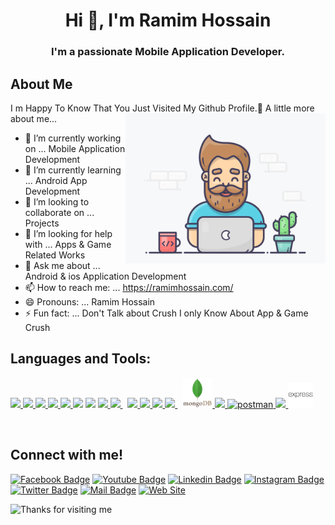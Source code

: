 <h1 align="center">Hi 👋, I'm Ramim Hossain</h1>
<h3 align="center">I'm a passionate Mobile Application Developer.</h3>
 
 ## About Me
I m Happy To Know That You Just Visited My Github Profile.🙂
A little more about me...
 <img align="right" alt="Coding" width="320" src="https://github.com/ramimhossain12/Flutter-Network-Image-For-About/blob/main/images/programmer-3.gif">                                                                               
- 🔭 I’m currently working on ... Mobile Application Development
- 🌱 I’m currently learning ... Android App Development
- 👯 I’m looking to collaborate on ... Projects
- 🤔 I’m looking for help with ... Apps & Game Related Works
- 💬 Ask me about ... Android & ios Application Development
- 📫 How to reach me: ... https://ramimhossain.com/
- 😄 Pronouns: ... Ramim Hossain
- ⚡ Fun fact: ... Don't Talk about Crush I only Know About App & Game Crush

## Languages and Tools:

<p align="left">   
    <a href="https://www.java.com" target="_blank"> <img src="https://img.icons8.com/color/48/000000/java-coffee-cup-logo.png"/> </a>
    <a href="https://www.java.com" target="_blank"> <img src="https://img.icons8.com/color/48/000000/kotlin.png"/> </a>
    <a href="https://www.java.com" target="_blank"> <img src="https://img.icons8.com/color/48/000000/dart.png"/> </a>
    <a href="https://www.python.org" target="_blank"> <img src="https://img.icons8.com/color/48/000000/python.png"/> </a>
    <a href="https://developer.mozilla.org/en-US/docs/Web/JavaScript" target="_blank"> <img src="https://img.icons8.com/color/48/000000/javascript.png"/> </a>
    <a href="https://reactjs.org/" target="_blank">  <img src="https://img.icons8.com/color/48/000000/flutter.png"/></a>     
     <a href="https://reactjs.org/" target="_blank"> <img src="https://img.icons8.com/ios-filled/50/26e07f/android-os.png"/></a>  
    <a href="https://reactjs.org/" target="_blank"> <img src="https://img.icons8.com/color/48/000000/react-native.png"/> </a>  
    <a style="padding-right:8px;" href="https://nodejs.org" target="_blank"> <img src="https://img.icons8.com/color/48/000000/nodejs.png"/> </a> 
    <a href="https://www.w3.org/html/" target="_blank"> <img src="https://img.icons8.com/color/48/000000/html-5.png"/> </a> 
    <a href="https://www.w3schools.com/css/" target="_blank"> <img src="https://img.icons8.com/color/48/000000/css3.png"/> </a> 
    <a href="https://getbootstrap.com" target="_blank"> <img src="https://img.icons8.com/color/48/000000/bootstrap.png"/> </a>  
    <a style="padding-right:8px;" href="https://www.mysql.com/" target="_blank"> <img src="https://img.icons8.com/fluent/50/000000/mysql-logo.png"/> </a>
    <a href="https://www.mongodb.com/" target="_blank"> <img src="https://raw.githubusercontent.com/devicons/devicon/master/icons/mongodb/mongodb-original-wordmark.svg" alt="mongodb" width="48" height="48"/> </a> 
    <a href="https://firebase.google.com/" target="_blank"> <img src="https://img.icons8.com/color/48/000000/firebase.png"/> </a> 
    <a href="https://postman.com" target="_blank"> <img src="https://www.vectorlogo.zone/logos/getpostman/getpostman-icon.svg" alt="postman" width="45" height="45"/> </a>   
    <a href="https://git-scm.com/" target="_blank"> <img src="https://img.icons8.com/color/48/000000/git.png"/> </a>  
    <!-- <a href="https://redux.js.org" target="_blank"> <img src="https://img.icons8.com/color/48/000000/redux.png"/> </a> -->
    <a href="https://expressjs.com" target="_blank"> <img src="https://raw.githubusercontent.com/devicons/devicon/master/icons/express/express-original-wordmark.svg" alt="express" width="40" height="40"/> </a>
</p>

<br/>

 ## Connect with me!

[![Facebook Badge](https://img.shields.io/badge/Facebook-1877F2?style=for-the-badge&logo=facebook&logoColor=white)](https://www.facebook.com/hartless.hirdoy/)
[![Youtube Badge](https://img.shields.io/badge/YouTube-FF0000?style=for-the-badge&logo=youtube&logoColor=white)]() 
[![Linkedin Badge](https://img.shields.io/badge/LinkedIn-0077B5?style=for-the-badge&logo=linkedin&logoColor=white)](https://www.linkedin.com/in/ramim-hossain-190ab217a/)
[![Instagram Badge](https://img.shields.io/badge/Instagram-E4405F?style=for-the-badge&logo=instagram&logoColor=white)](https://www.instagram.com/ramim_hossain74/)
[![Twitter Badge](https://img.shields.io/badge/Twitter-1DA1F2?style=for-the-badge&logo=twitter&logoColor=white)](https://twitter.com/RamimHo92163398) 
[![Mail Badge](https://img.shields.io/badge/Gmail-D14836?style=for-the-badge&logo=gmail&logoColor=white)](mailto:ramim.cse.info@gmail.com)
[![Web Site](https://img.shields.io/badge/Website-D14836?style=for-the-badge&logo=web&logoColor=white)](http://ramimhossain.com/)


<img height="90" alt="Thanks for visiting me" width="100%" src="https://raw.githubusercontent.com/BrunnerLivio/brunnerlivio/master/images/marquee.svg" />
 
 
